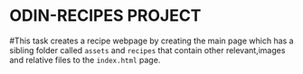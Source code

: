 # ODIN-RECIPES PROJECT

#This task creates a recipe webpage by creating the main page which has a sibling folder called `assets` and `recipes` that contain other relevant,images and relative files to the `index.html` page.
